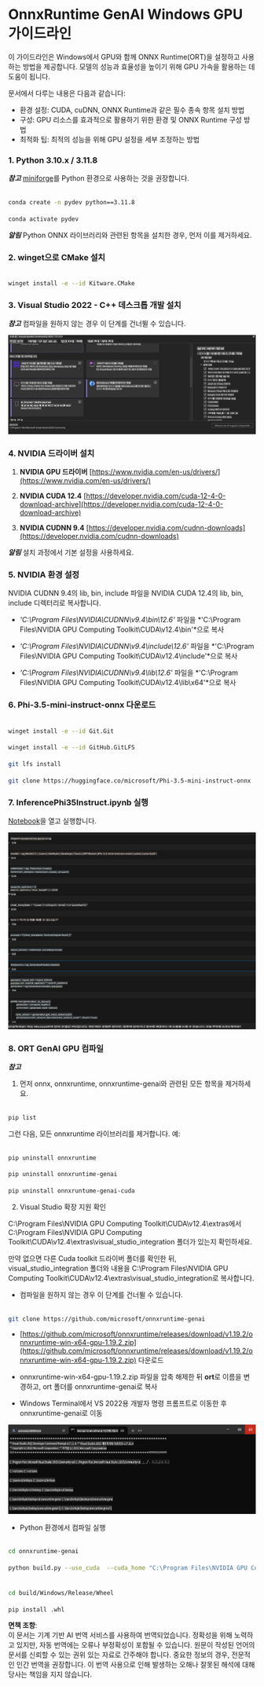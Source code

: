 # **OnnxRuntime GenAI Windows GPU 가이드라인**

이 가이드라인은 Windows에서 GPU와 함께 ONNX Runtime(ORT)을 설정하고 사용하는 방법을 제공합니다. 모델의 성능과 효율성을 높이기 위해 GPU 가속을 활용하는 데 도움이 됩니다.

문서에서 다루는 내용은 다음과 같습니다:

- 환경 설정: CUDA, cuDNN, ONNX Runtime과 같은 필수 종속 항목 설치 방법
- 구성: GPU 리소스를 효과적으로 활용하기 위한 환경 및 ONNX Runtime 구성 방법
- 최적화 팁: 최적의 성능을 위해 GPU 설정을 세부 조정하는 방법

### **1. Python 3.10.x / 3.11.8**

   ***참고*** [miniforge](https://github.com/conda-forge/miniforge/releases/latest/download/Miniforge3-Windows-x86_64.exe)를 Python 환경으로 사용하는 것을 권장합니다.

   ```bash

   conda create -n pydev python==3.11.8

   conda activate pydev

   ```

   ***알림*** Python ONNX 라이브러리와 관련된 항목을 설치한 경우, 먼저 이를 제거하세요.

### **2. winget으로 CMake 설치**

   ```bash

   winget install -e --id Kitware.CMake

   ```

### **3. Visual Studio 2022 - C++ 데스크톱 개발 설치**

   ***참고*** 컴파일을 원하지 않는 경우 이 단계를 건너뛸 수 있습니다.

![CPP](../../../../../../translated_images/01.8964c1fa47e00dc36af710b967e72dd2f8a2be498e49c8d4c65c11ba105dedf8.ko.png)

### **4. NVIDIA 드라이버 설치**

1. **NVIDIA GPU 드라이버** [https://www.nvidia.com/en-us/drivers/](https://www.nvidia.com/en-us/drivers/)

2. **NVIDIA CUDA 12.4** [https://developer.nvidia.com/cuda-12-4-0-download-archive](https://developer.nvidia.com/cuda-12-4-0-download-archive)

3. **NVIDIA CUDNN 9.4** [https://developer.nvidia.com/cudnn-downloads](https://developer.nvidia.com/cudnn-downloads)

***알림*** 설치 과정에서 기본 설정을 사용하세요.

### **5. NVIDIA 환경 설정**

NVIDIA CUDNN 9.4의 lib, bin, include 파일을 NVIDIA CUDA 12.4의 lib, bin, include 디렉터리로 복사합니다.

- *'C:\Program Files\NVIDIA\CUDNN\v9.4\bin\12.6'* 파일을 *'C:\Program Files\NVIDIA GPU Computing Toolkit\CUDA\v12.4\bin'*으로 복사

- *'C:\Program Files\NVIDIA\CUDNN\v9.4\include\12.6'* 파일을 *'C:\Program Files\NVIDIA GPU Computing Toolkit\CUDA\v12.4\include'*으로 복사

- *'C:\Program Files\NVIDIA\CUDNN\v9.4\lib\12.6'* 파일을 *'C:\Program Files\NVIDIA GPU Computing Toolkit\CUDA\v12.4\lib\x64'*으로 복사

### **6. Phi-3.5-mini-instruct-onnx 다운로드**

   ```bash

   winget install -e --id Git.Git

   winget install -e --id GitHub.GitLFS

   git lfs install

   git clone https://huggingface.co/microsoft/Phi-3.5-mini-instruct-onnx

   ```

### **7. InferencePhi35Instruct.ipynb 실행**

   [Notebook](../../../../../../code/09.UpdateSamples/Aug/ortgpu-phi35-instruct.ipynb)을 열고 실행합니다.

![RESULT](../../../../../../translated_images/02.be96d16e7b1007f1f3941f65561553e62ccbd49c962f3d4a9154b8326c033ec1.ko.png)

### **8. ORT GenAI GPU 컴파일**

   ***참고*** 
   
   1. 먼저 onnx, onnxruntime, onnxruntime-genai와 관련된 모든 항목을 제거하세요.

   ```bash

   pip list 
   
   ```

   그런 다음, 모든 onnxruntime 라이브러리를 제거합니다. 예:

   ```bash

   pip uninstall onnxruntime

   pip uninstall onnxruntime-genai

   pip uninstall onnxruntume-genai-cuda
   
   ```

   2. Visual Studio 확장 지원 확인

   C:\Program Files\NVIDIA GPU Computing Toolkit\CUDA\v12.4\extras에서 C:\Program Files\NVIDIA GPU Computing Toolkit\CUDA\v12.4\extras\visual_studio_integration 폴더가 있는지 확인하세요. 

   만약 없으면 다른 Cuda toolkit 드라이버 폴더를 확인한 뒤, visual_studio_integration 폴더와 내용을 C:\Program Files\NVIDIA GPU Computing Toolkit\CUDA\v12.4\extras\visual_studio_integration로 복사합니다.

   - 컴파일을 원하지 않는 경우 이 단계를 건너뛸 수 있습니다.

   ```bash

   git clone https://github.com/microsoft/onnxruntime-genai

   ```

   - [https://github.com/microsoft/onnxruntime/releases/download/v1.19.2/onnxruntime-win-x64-gpu-1.19.2.zip](https://github.com/microsoft/onnxruntime/releases/download/v1.19.2/onnxruntime-win-x64-gpu-1.19.2.zip) 다운로드

   - onnxruntime-win-x64-gpu-1.19.2.zip 파일을 압축 해제한 뒤 **ort**로 이름을 변경하고, ort 폴더를 onnxruntime-genai로 복사

   - Windows Terminal에서 VS 2022용 개발자 명령 프롬프트로 이동한 후 onnxruntime-genai로 이동

![RESULT](../../../../../../translated_images/03.53bb08e3bde53edd1735c5546fb32b9b0bdba93d8241c5e6e3196d8bc01adbd7.ko.png)

   - Python 환경에서 컴파일 실행

   ```bash

   cd onnxruntime-genai

   python build.py --use_cuda  --cuda_home "C:\Program Files\NVIDIA GPU Computing Toolkit\CUDA\v12.4" --config Release
 

   cd build/Windows/Release/Wheel

   pip install .whl

   ```

**면책 조항**:  
이 문서는 기계 기반 AI 번역 서비스를 사용하여 번역되었습니다. 정확성을 위해 노력하고 있지만, 자동 번역에는 오류나 부정확성이 포함될 수 있습니다. 원문이 작성된 언어의 문서를 신뢰할 수 있는 권위 있는 자료로 간주해야 합니다. 중요한 정보의 경우, 전문적인 인간 번역을 권장합니다. 이 번역 사용으로 인해 발생하는 오해나 잘못된 해석에 대해 당사는 책임을 지지 않습니다.